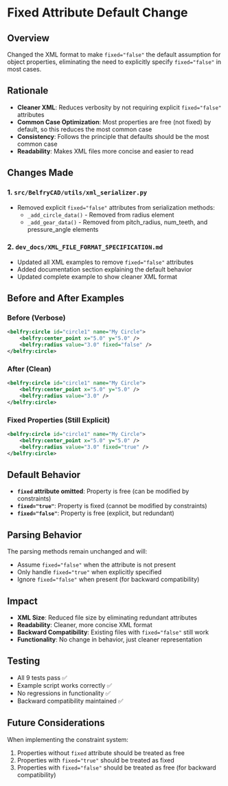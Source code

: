 # Fixed Attribute Default Change

## Overview

Changed the XML format to make `fixed="false"` the default assumption for object properties, eliminating the need to explicitly specify `fixed="false"` in most cases.

## Rationale

- **Cleaner XML**: Reduces verbosity by not requiring explicit `fixed="false"` attributes
- **Common Case Optimization**: Most properties are free (not fixed) by default, so this reduces the most common case
- **Consistency**: Follows the principle that defaults should be the most common case
- **Readability**: Makes XML files more concise and easier to read

## Changes Made

### 1. **`src/BelfryCAD/utils/xml_serializer.py`**
- Removed explicit `fixed="false"` attributes from serialization methods:
  - `_add_circle_data()` - Removed from radius element
  - `_add_gear_data()` - Removed from pitch_radius, num_teeth, and pressure_angle elements

### 2. **`dev_docs/XML_FILE_FORMAT_SPECIFICATION.md`**
- Updated all XML examples to remove `fixed="false"` attributes
- Added documentation section explaining the default behavior
- Updated complete example to show cleaner XML format

## Before and After Examples

### Before (Verbose)
```xml
<belfry:circle id="circle1" name="My Circle">
    <belfry:center_point x="5.0" y="5.0" />
    <belfry:radius value="3.0" fixed="false" />
</belfry:circle>
```

### After (Clean)
```xml
<belfry:circle id="circle1" name="My Circle">
    <belfry:center_point x="5.0" y="5.0" />
    <belfry:radius value="3.0" />
</belfry:circle>
```

### Fixed Properties (Still Explicit)
```xml
<belfry:circle id="circle1" name="My Circle">
    <belfry:center_point x="5.0" y="5.0" />
    <belfry:radius value="3.0" fixed="true" />
</belfry:circle>
```

## Default Behavior

- **`fixed` attribute omitted**: Property is free (can be modified by constraints)
- **`fixed="true"`**: Property is fixed (cannot be modified by constraints)
- **`fixed="false"`**: Property is free (explicit, but redundant)

## Parsing Behavior

The parsing methods remain unchanged and will:
- Assume `fixed="false"` when the attribute is not present
- Only handle `fixed="true"` when explicitly specified
- Ignore `fixed="false"` when present (for backward compatibility)

## Impact

- **XML Size**: Reduced file size by eliminating redundant attributes
- **Readability**: Cleaner, more concise XML format
- **Backward Compatibility**: Existing files with `fixed="false"` still work
- **Functionality**: No change in behavior, just cleaner representation

## Testing

- All 9 tests pass ✅
- Example script works correctly ✅
- No regressions in functionality ✅
- Backward compatibility maintained ✅

## Future Considerations

When implementing the constraint system:
1. Properties without `fixed` attribute should be treated as free
2. Properties with `fixed="true"` should be treated as fixed
3. Properties with `fixed="false"` should be treated as free (for backward compatibility) 